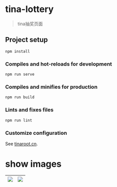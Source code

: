 # tina-lottery
> tina抽奖页面

## Project setup
```
npm install
```

### Compiles and hot-reloads for development
```
npm run serve
```

### Compiles and minifies for production
```
npm run build
```

### Lints and fixes files
```
npm run lint
```

### Customize configuration
See [tinaroot.cn](http://tinaroot.cn).

# show images
| [![](https://ae05.alicdn.com/kf/H0220c2c28d70480ba13f5b355ce1572cj.png)](https://ae05.alicdn.com/kf/H0220c2c28d70480ba13f5b355ce1572cj.png) | [![](https://ae03.alicdn.com/kf/H832bf92a08f44a14b15ae00fff227372h.png)](https://ae03.alicdn.com/kf/H832bf92a08f44a14b15ae00fff227372h.png) |
|---|---|




